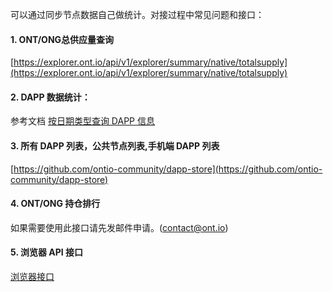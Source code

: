 
可以通过同步节点数据自己做统计。对接过程中常见问题和接口：

#### 1. ONT/ONG总供应量查询

[https://explorer.ont.io/api/v1/explorer/summary/native/totalsupply](https://explorer.ont.io/api/v1/explorer/summary/native/totalsupply)

#### 2. DAPP 数据统计：

参考文档 [按日期类型查询 DAPP 信息](http://dev-docs.ont.io/#/docs-cn/explorer/statistics?id=type%EF%BC%9A-%E6%AF%8F%E5%A4%A9-%E6%88%96%E8%80%85-%E6%AF%8F%E5%91%A8-%E6%88%96%E8%80%85-%E6%AF%8F%E6%9C%88)

#### 3. 所有 DAPP 列表，公共节点列表,手机端 DAPP 列表

[https://github.com/ontio-community/dapp-store](https://github.com/ontio-community/dapp-store)

#### 4. ONT/ONG 持仓排行

如果需要使用此接口请先发邮件申请。(contact@ont.io)

#### 5. 浏览器 API 接口

[浏览器接口](http://dev-docs.ont.io/#/docs-cn/explorer/overview)